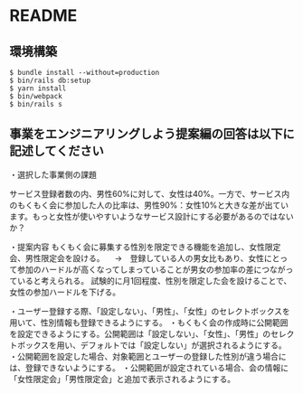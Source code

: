 # README

## 環境構築
```
$ bundle install --without=production
$ bin/rails db:setup
$ yarn install
$ bin/webpack
$ bin/rails s
```

## 事業をエンジニアリングしよう提案編の回答は以下に記述してください
・選択した事業側の課題

サービス登録者数の内、男性60%に対して、女性は40%。一方で、サービス内のもくもく会に参加した人の比率は、男性90%：女性10%と大きな差が出ています。もっと女性が使いやすいようなサービス設計にする必要があるのではないか？

・提案内容
もくもく会に募集する性別を限定できる機能を追加し、女性限定会、男性限定会を設ける。
　→　登録している人の男女比もあり、女性にとって参加のハードルが高くなってしまっていることが男女の参加率の差につながっていると考えられる。
    試験的に月1回程度、性別を限定した会を設けることで、女性の参加ハードルを下げる。

  ・ユーザー登録する際、「設定しない」、「男性」、「女性」のセレクトボックスを用いて、性別情報も登録できるようにする。
  ・もくもく会の作成時に公開範囲を設定できるようにする。公開範囲は「設定しない」、「女性」、「男性」のセレクトボックスを用い、デフォルトでは「設定しない」が選択されるようにする。
  ・公開範囲を設定した場合、対象範囲とユーザーの登録した性別が違う場合には、登録できないようにする。
  ・公開範囲が設定されている場合、会の情報に「女性限定会」「男性限定会」と追加で表示されるようにする。
